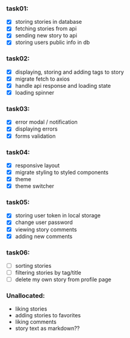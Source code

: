 ### task01:
- [x] storing stories in database
- [x] fetching stories from api 
- [x] sending new story to api
- [x] storing users public info in db

### task02:
- [x] displaying, storing and adding tags to story
- [x] migrate fetch to axios
- [x] handle api response and loading state
- [x] loading spinner

### task03:
- [x] error modal / notification
- [x] displaying errors
- [x] forms validation

### task04:
- [x] responsive layout
- [x] migrate styling to styled components 
- [x] theme
- [x] theme switcher

### task05:
- [x] storing user token in local storage
- [x] change user password
- [x] viewing story comments
- [x] adding new comments

### task06:
- [ ] sorting stories
- [ ] filtering stories by tag/title
- [ ] delete my own story from profile page

### Unallocated:
* liking stories
* adding stories to favorites
* liking comments
* story text as markdown??
